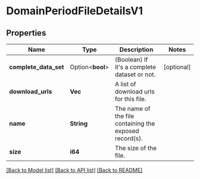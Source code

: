 # DomainPeriodFileDetailsV1

## Properties

Name | Type | Description | Notes
------------ | ------------- | ------------- | -------------
**complete_data_set** | Option<**bool**> | (Boolean) If it's a complete dataset or not. | [optional]
**download_urls** | **Vec<String>** | A list of download urls for this file. |
**name** | **String** | The name of the file containing the exposed record(s). |
**size** | **i64** | The size of the file. |

[[Back to Model list]](../README.md#documentation-for-models) [[Back to API list]](../README.md#documentation-for-api-endpoints) [[Back to README]](../README.md)
